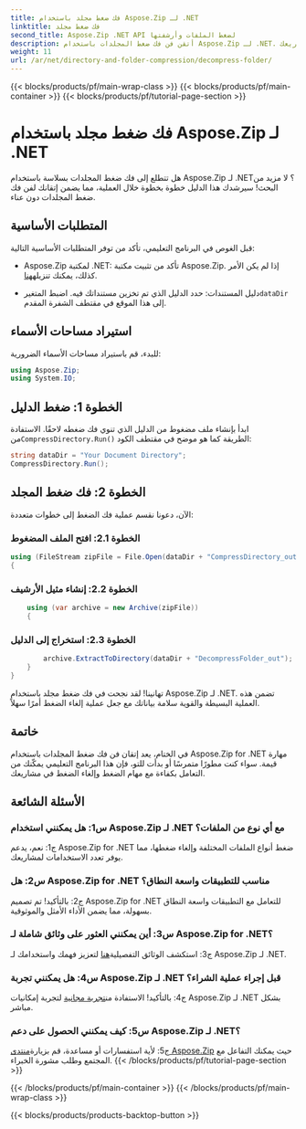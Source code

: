 ```yaml
---
title: فك ضغط مجلد باستخدام Aspose.Zip لـ .NET
linktitle: فك ضغط مجلد
second_title: Aspose.Zip .NET API لضغط الملفات وأرشفتها
description: أتقن فن فك ضغط المجلدات باستخدام Aspose.Zip لـ .NET. التعامل بسهولة مع مهام الضغط في مشاريعك.
weight: 11
url: /ar/net/directory-and-folder-compression/decompress-folder/
---
```


{{< blocks/products/pf/main-wrap-class >}}
{{< blocks/products/pf/main-container >}}
{{< blocks/products/pf/tutorial-page-section >}}

# فك ضغط مجلد باستخدام Aspose.Zip لـ .NET

هل تتطلع إلى فك ضغط المجلدات بسلاسة باستخدام Aspose.Zip لـ .NET؟ لا مزيد من البحث! سيرشدك هذا الدليل خطوة بخطوة خلال العملية، مما يضمن إتقانك لفن فك ضغط المجلدات دون عناء.

## المتطلبات الأساسية

قبل الغوص في البرنامج التعليمي، تأكد من توفر المتطلبات الأساسية التالية:

-  Aspose.Zip لمكتبة .NET: تأكد من تثبيت مكتبة Aspose.Zip. إذا لم يكن الأمر كذلك، يمكنك تنزيله[هنا](https://releases.aspose.com/zip/net/).

-  دليل المستندات: حدد الدليل الذي تم تخزين مستنداتك فيه. اضبط المتغير`dataDir` إلى هذا الموقع في مقتطف الشفرة المقدم.

## استيراد مساحات الأسماء

للبدء، قم باستيراد مساحات الأسماء الضرورية:

```csharp
using Aspose.Zip;
using System.IO;
```

## الخطوة 1: ضغط الدليل

 ابدأ بإنشاء ملف مضغوط من الدليل الذي تنوي فك ضغطه لاحقًا. الاستفادة من`CompressDirectory.Run()` الطريقة كما هو موضح في مقتطف الكود:

```csharp
string dataDir = "Your Document Directory";
CompressDirectory.Run();
```

## الخطوة 2: فك ضغط المجلد

الآن، دعونا نقسم عملية فك الضغط إلى خطوات متعددة:

### الخطوة 2.1: افتح الملف المضغوط

```csharp
using (FileStream zipFile = File.Open(dataDir + "CompressDirectory_out.zip", FileMode.Open))
{
```

### الخطوة 2.2: إنشاء مثيل الأرشيف

```csharp
	using (var archive = new Archive(zipFile))
	{
```

### الخطوة 2.3: استخراج إلى الدليل

```csharp
		archive.ExtractToDirectory(dataDir + "DecompressFolder_out");
	}
}
```

تهانينا! لقد نجحت في فك ضغط مجلد باستخدام Aspose.Zip لـ .NET. تضمن هذه العملية البسيطة والقوية سلامة بياناتك مع جعل عملية إلغاء الضغط أمرًا سهلاً.

## خاتمة

في الختام، يعد إتقان فن فك ضغط المجلدات باستخدام Aspose.Zip for .NET مهارة قيمة. سواء كنت مطورًا متمرسًا أو بدأت للتو، فإن هذا البرنامج التعليمي يمكّنك من التعامل بكفاءة مع مهام الضغط وإلغاء الضغط في مشاريعك.

## الأسئلة الشائعة

### س1: هل يمكنني استخدام Aspose.Zip لـ .NET مع أي نوع من الملفات؟

ج1: نعم، يدعم Aspose.Zip for .NET ضغط أنواع الملفات المختلفة وإلغاء ضغطها، مما يوفر تعدد الاستخدامات لمشاريعك.

### س2: هل Aspose.Zip for .NET مناسب للتطبيقات واسعة النطاق؟

ج2: بالتأكيد! تم تصميم Aspose.Zip for .NET للتعامل مع التطبيقات واسعة النطاق بسهولة، مما يضمن الأداء الأمثل والموثوقية.

### س3: أين يمكنني العثور على وثائق شاملة لـ Aspose.Zip for .NET؟

 ج3: استكشف الوثائق التفصيلية[هنا](https://reference.aspose.com/zip/net/) لتعزيز فهمك واستخدامك لـ Aspose.Zip لـ .NET.

### س4: هل يمكنني تجربة Aspose.Zip لـ .NET قبل إجراء عملية الشراء؟

 ج4: بالتأكيد! الاستفادة من[تجربة مجانية](https://releases.aspose.com/) لتجربة إمكانيات Aspose.Zip لـ .NET بشكل مباشر.

### س5: كيف يمكنني الحصول على دعم Aspose.Zip لـ .NET؟

 ج5: لأية استفسارات أو مساعدة، قم بزيارة[منتدى Aspose.Zip](https://forum.aspose.com/c/zip/37) حيث يمكنك التفاعل مع المجتمع وطلب مشورة الخبراء.
{{< /blocks/products/pf/tutorial-page-section >}}

{{< /blocks/products/pf/main-container >}}
{{< /blocks/products/pf/main-wrap-class >}}

{{< blocks/products/products-backtop-button >}}

